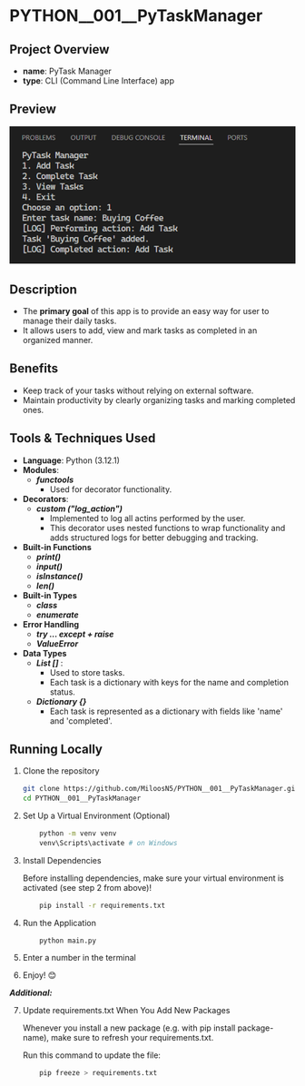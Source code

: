 # PYTHON__001__PyTaskManager

## Project Overview 
- **name**: PyTask Manager
- **type**: CLI (Command Line Interface) app 

## Preview

<img src="./previews/preview_1.png">

## Description 
- The **primary goal** of this app is to provide an easy way for user to manage their daily tasks.
- It allows users to add, view and mark tasks as completed in an organized manner.

## Benefits
- Keep track of your tasks without relying on external software.
- Maintain productivity by clearly organizing tasks and marking completed ones.

## Tools & Techniques Used
- **Language**: Python (3.12.1)
- **Modules**:
    - ***functools***
        - Used for decorator functionality.
- **Decorators**:
    - ***custom ("log_action")***
        - Implemented to log all actins performed by the user.
        - This decorator uses nested functions to wrap functionality and adds structured logs for better debugging and tracking.
- **Built-in Functions**
    - ***print()***
    - ***input()***
    - ***isInstance()***
    - ***len()***
- **Built-in Types**
    - ***class***
    - ***enumerate***
- **Error Handling**
    - ***try ... except + raise***
    - ***ValueError***
- **Data Types**
    - ***List []*** :
        - Used to store tasks.
        - Each task is a dictionary with keys for the name and completion status.
    - ***Dictionary {}***
        - Each task is represented as a dictionary with fields like 'name' and 'completed'.
## Running Locally
1. Clone the repository

   ```bash
   git clone https://github.com/MiloosN5/PYTHON__001__PyTaskManager.git
   cd PYTHON__001__PyTaskManager
   
2. Set Up a Virtual Environment (Optional)
    ```bash
        python -m venv venv
        venv\Scripts\activate # on Windows
    ```
3. Install Dependencies

   Before installing dependencies, make sure your virtual environment is activated (see step 2 from above)!
    ```bash
        pip install -r requirements.txt
    ```
4. Run the Application
    ```
        python main.py
    ```
5. Enter a number in the terminal
6. Enjoy! 😊

***Additional:***

7. Update requirements.txt When You Add New Packages

    Whenever you install a new package (e.g. with pip install package-name), make sure to refresh your requirements.txt.

    Run this command to update the file:
    ```bash
        pip freeze > requirements.txt
    ```
